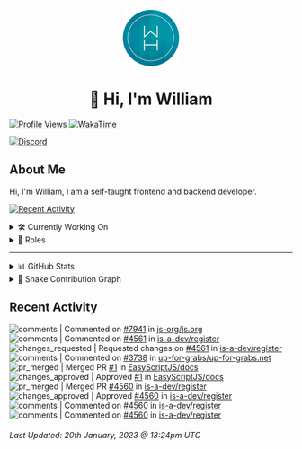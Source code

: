 <p align="center">
  <a href="https://wdh.gg">
    <img src="https://raw.githubusercontent.com/WilliamDavidHarrison/WilliamDavidHarrison/main/assets/logo.png" height="100" width="100">
  </a>
</p>

<h1 align="center">👋 Hi, I'm William</h1>

[![Profile Views](https://komarev.com/ghpvc/?username=williamdavidharrison&color=blue&style=for-the-badge)](https://wdh.gg/github)
[![WakaTime](https://wakatime.com/badge/user/817e29c1-e1ac-4adc-936b-37bfa447c165.svg?style=for-the-badge)](https://wdh.gg/wakatime)

[![Discord](https://lanyard.cnrad.dev/api/853158265466257448)](https://wdh.gg/discord/account)

## About Me
Hi, I'm William, I am a self-taught frontend and backend developer.

[![Recent Activity](https://img.shields.io/badge/-Recent%20Activity-333333?style=for-the-badge&logo=github)](https://wdh.gg/activity)

<details>
  <summary>🛠️ Currently Working On</summary>
  <br>

  [![Easy Script](https://img.shields.io/badge/-Easy%20Script-333333?style=for-the-badge)](https://wdh.gg/easyscript)

</details>

<details>
  <summary>💼 Roles</summary>
  <br>

  [![Future Focus Accounting](https://img.shields.io/badge/Future%20Focus%20Accounting-Developer-222222?style=for-the-badge)](https://wdh.gg/ffa/github)

  [![Open Domains](https://img.shields.io/badge/Open%20Domains-Maintainer-222222?style=for-the-badge)](https://wdh.gg/od)

  [![is-a.dev](https://img.shields.io/badge/is--a.dev-Maintainer-222222?style=for-the-badge)](https://wdh.gg/is-a-dev)

  [![is-a-good.dev](https://img.shields.io/badge/is--a--good.dev-Helper-222222?style=for-the-badge)](https://wdh.gg/is-a-good-dev)

</details>

---

<details>
  <summary>📊 GitHub Stats</summary>
  <br>

  ![GitHub Stats](https://github-readme-stats.vercel.app/api?username=williamdavidharrison&theme=algolia&show_icons=true&border_radius=8&count_private=true&include_all_commits=true)

  ![Top Languages](https://github-readme-stats.vercel.app/api/top-langs/?username=williamdavidharrison&theme=algolia&layout=compact&border_radius=8)

  ![GitHub Streak](https://streak-stats.demolab.com/?user=WilliamDavidHarrison&theme=dark)

</details>

<details>
  <summary>🐍 Snake Contribution Graph</summary>
  <br>

  ![Snake](https://github.com/WilliamDavidHarrison/WilliamDavidHarrison/blob/output/github-contribution-grid-snake.svg)

</details>

## Recent Activity

<!--RECENT_ACTIVITY:start-->
![comments](https://cdn.jsdelivr.net/gh/Readme-Workflows/Readme-Icons@main/icons/octicons/Comment.svg) | Commented on [#7941](https://github.com/js-org/js.org/pull/7941#issuecomment-1398349986) in [js-org/js.org](https://github.com/js-org/js.org)<br>
![comments](https://cdn.jsdelivr.net/gh/Readme-Workflows/Readme-Icons@main/icons/octicons/Comment.svg) | Commented on [#4561](https://github.com/is-a-dev/register/pull/4561#discussion_r1082373872) in [is-a-dev/register](https://github.com/is-a-dev/register)<br>
![changes_requested](https://cdn.jsdelivr.net/gh/Readme-Workflows/Readme-Icons@main/icons/octicons/RequestedChanges.svg) | Requested changes on [#4561](https://github.com/is-a-dev/register/pull/4561#pullrequestreview-1263364231) in [is-a-dev/register](https://github.com/is-a-dev/register)<br>
![comments](https://cdn.jsdelivr.net/gh/Readme-Workflows/Readme-Icons@main/icons/octicons/Comment.svg) | Commented on [#3738](https://github.com/up-for-grabs/up-for-grabs.net/pull/3738#issuecomment-1398231132) in [up-for-grabs/up-for-grabs.net](https://github.com/up-for-grabs/up-for-grabs.net)<br>
![pr_merged](https://cdn.jsdelivr.net/gh/Readme-Workflows/Readme-Icons@main/icons/octicons/PullRequestMerged.svg) | Merged PR [#1](https://github.com/EasyScriptJS/docs/pull/1) in [EasyScriptJS/docs](https://github.com/EasyScriptJS/docs)<br>
![changes_approved](https://cdn.jsdelivr.net/gh/Readme-Workflows/Readme-Icons@main/icons/octicons/ApprovedChanges.svg) | Approved [#1](https://github.com/EasyScriptJS/docs/pull/1#pullrequestreview-1263336427) in [EasyScriptJS/docs](https://github.com/EasyScriptJS/docs)<br>
![pr_merged](https://cdn.jsdelivr.net/gh/Readme-Workflows/Readme-Icons@main/icons/octicons/PullRequestMerged.svg) | Merged PR [#4560](https://github.com/is-a-dev/register/pull/4560) in [is-a-dev/register](https://github.com/is-a-dev/register)<br>
![changes_approved](https://cdn.jsdelivr.net/gh/Readme-Workflows/Readme-Icons@main/icons/octicons/ApprovedChanges.svg) | Approved [#4560](https://github.com/is-a-dev/register/pull/4560#pullrequestreview-1263310617) in [is-a-dev/register](https://github.com/is-a-dev/register)<br>
![comments](https://cdn.jsdelivr.net/gh/Readme-Workflows/Readme-Icons@main/icons/octicons/Comment.svg) | Commented on [#4560](https://github.com/is-a-dev/register/pull/4560#discussion_r1082347059) in [is-a-dev/register](https://github.com/is-a-dev/register)<br>
![comments](https://cdn.jsdelivr.net/gh/Readme-Workflows/Readme-Icons@main/icons/octicons/Comment.svg) | Commented on [#4560](https://github.com/is-a-dev/register/pull/4560#discussion_r1082346872) in [is-a-dev/register](https://github.com/is-a-dev/register)<br>
<!--RECENT_ACTIVITY:end-->

<!--RECENT_ACTIVITY:last_update-->
###### Last Updated: 20th January, 2023 @ 13:24pm UTC
<!--RECENT_ACTIVITY:last_update_end-->
